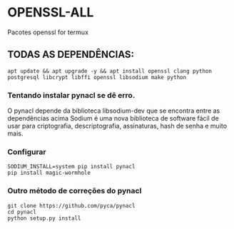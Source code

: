 # OPENSSL-ALL
Pacotes openssl for termux


## TODAS AS DEPENDÊNCIAS:
	apt update && apt upgrade -y && apt install openssl clang python postgresql libcrypt libffi openssl libsodium make python




### Tentando instalar pynacl se dê erro.
O pynacl depende da biblioteca libsodium-dev que
se encontra entre as dependências acima
Sodium é uma nova biblioteca de software fácil
de usar para criptografia, descriptografia, assinaturas,
hash de senha e muito mais.


### Configurar
	SODIUM_INSTALL=system pip install pynacl
	pip install magic-wormhole


### Outro método de correções do pynacl
	git clone https://github.com/pyca/pynacl
	cd pynacl
	python setup.py install
